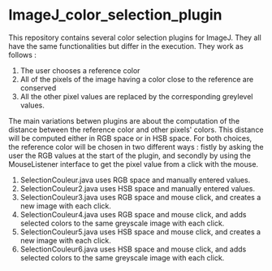 # ImageJ_color_selection_plugin

This repository contains several color selection plugins for ImageJ. They all have the same functionalities but differ in the execution. They work as follows :
1) The user chooses a reference color
2) All of the pixels of the image having a color close to the reference are conserved
3) All the other pixel values are replaced by the corresponding greylevel values.

The main variations betwen plugins are about the computation of the distance between the reference color and other pixels' colors. This distance will be computed either in RGB space or in HSB space.
For both choices, the reference color will be chosen in two different ways : fistly by asking the user the RGB values at the start of the plugin, and secondly by using the MouseListener interface to get the pixel value from a click with the mouse.

1) SelectionCouleur.java uses RGB space and manually entered values.
2) SelectionCouleur2.java uses HSB space and manually entered values.
3) SelectionCouleur3.java uses RGB space and mouse click, and creates a new image with each click.
4) SelectionCouleur4.java uses RGB space and mouse click, and adds selected colors to the same greyscale image with each click.
5) SelectionCouleur5.java uses HSB space and mouse click, and creates a new image with each click.
6) SelectionCouleur6.java uses HSB space and mouse click, and adds selected colors to the same greyscale image with each click.
